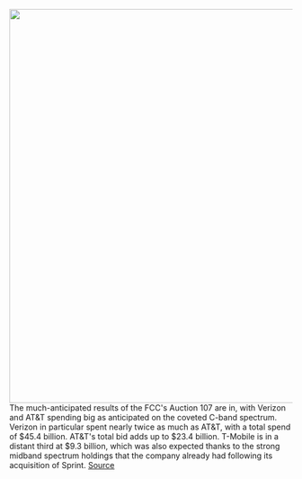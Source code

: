 <img src='https://cdn.vox-cdn.com/thumbor/tAeU0wVyy8zBmkon0DN3CBMlHdA=/0x0:2040x1360/1200x800/filters:focal(857x517:1183x843)/cdn.vox-cdn.com/uploads/chorus_image/image/68870114/acastro_180430_1777_5G_0001.0.0.jpg' width='700px' /><br/>
The much-anticipated results of the FCC's Auction 107 are in, with Verizon and AT&T spending big as anticipated on the coveted C-band spectrum. Verizon in particular spent nearly twice as much as AT&T, with a total spend of $45.4 billion. AT&T's total bid adds up to $23.4 billion. T-Mobile is in a distant third at $9.3 billion, which was also expected thanks to the strong midband spectrum holdings that the company already had following its acquisition of Sprint.
<a href='https://www.theverge.com/2021/2/24/22299903/fcc-cband-auction-results-verizon-att-tmobile'> Source <a/>